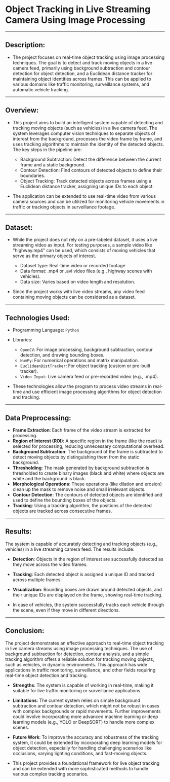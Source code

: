 # Object Tracking in Live Streaming Camera Using Image Processing
---
## Description:
 - The project focuses on real-time object tracking using image processing techniques. The goal is to detect and track moving objects in a live camera feed, primarily using background 
   subtraction and contour detection for object detection, and a Euclidean distance tracker for maintaining object identities across frames. This can be applied to various domains like 
   traffic monitoring, surveillance systems, and automatic vehicle tracking.
---
## Overview:
- This project aims to build an intelligent system capable of detecting and tracking moving objects (such as vehicles) in a live camera feed. The system leverages computer vision 
  techniques to separate objects of interest from the background, processes the video frame by frame, and uses tracking algorithms to maintain the identity of the detected objects. The 
  key steps in the pipeline are:
   - Background Subtraction: Detect the difference between the current frame and a static background.
   - Contour Detection: Find contours of detected objects to define their boundaries.
   - Object Tracking: Track detected objects across frames using a Euclidean distance tracker, assigning unique IDs to each object.
     
- The application can be extended to use real-time video from various camera sources and can be utilized for monitoring vehicle movements in traffic or tracking objects in surveillance footage.
---
## Dataset:
- While the project does not rely on a pre-labeled dataset, it uses a live streaming video as input. For testing purposes, a sample video like "highway.mp4" can be used, which consists 
  of moving vehicles that serve as the primary objects of interest.
  - Dataset type: Real-time video or recorded footage
  - Data format: .mp4 or .avi video files (e.g., highway scenes with vehicles).
  - Data size: Varies based on video length and resolution.
    
- Since the project works with live video streams, any video feed containing moving objects can be considered as a dataset.
---
## Technologies Used:
- Programming Language: `Python`
- Libraries:
  - `OpenCV`: For image processing, background subtraction, contour detection, and drawing bounding boxes.
  - `NumPy`: For numerical operations and matrix manipulation.
  - `EuclideanDistTracker`: For object tracking (custom or pre-built tracker).
  - `Video Input`: Live camera feed or pre-recorded video (e.g., .mp4).
    
- These technologies allow the program to process video streams in real-time and use efficient image processing algorithms for object detection and tracking.
---
## Data Preprocessing:
 - **Frame Extraction**: Each frame of the video stream is extracted for processing.
 - **Region of Interest (ROI)**: A specific region in the frame (like the road) is selected for processing, reducing unnecessary computational overhead.
 - **Background Subtraction**: The background of the frame is subtracted to detect moving objects by distinguishing them from the static background.
 - **Thresholding**: The mask generated by background subtraction is thresholded to create binary images (black and white) where objects are white and the background is black.
 - **Morphological Operations**: These operations (like dilation and erosion) clean up the mask to remove noise and small irrelevant objects.
 - **Contour Detection**: The contours of detected objects are identified and used to define the bounding boxes of the objects.
 - **Tracking**: Using a tracking algorithm, the positions of the detected objects are tracked across consecutive frames.
---
## Results:
The system is capable of accurately detecting and tracking objects (e.g., vehicles) in a live streaming camera feed. The results include:
 - **Detection**: Objects in the region of interest are successfully detected as they move across the video frames.
 - **Tracking**: Each detected object is assigned a unique ID and tracked across multiple frames.
 - **Visualization**: Bounding boxes are drawn around detected objects, and their unique IDs are displayed on the frame, showing real-time tracking.
   
- In case of vehicles, the system successfully tracks each vehicle through the scene, even if they move in different directions.
---
## Conclusion:
The project demonstrates an effective approach to real-time object tracking in live camera streams using image processing techniques. The use of background subtraction for detection, contour analysis, and a simple tracking algorithm offers a reliable solution for tracking moving objects, such as vehicles, in dynamic environments. This approach has wide applications in traffic monitoring, surveillance, and other fields requiring real-time object detection and tracking.

  - **Strengths**: The system is capable of working in real-time, making it suitable for live traffic monitoring or surveillance applications.
  - **Limitations**: The current system relies on simple background subtraction and contour detection, which might not be robust in cases with complex backgrounds or rapid movements. 
      Further improvements could involve incorporating more advanced machine learning or deep learning models (e.g., YOLO or DeepSORT) to handle more complex scenes.
  - **Future Work**: To improve the accuracy and robustness of the tracking system, it could be extended by incorporating deep learning models for object detection, especially for 
      handling challenging scenarios like occlusions, varying lighting conditions, and fast-moving objects.
    
- This project provides a foundational framework for live object tracking and can be extended with more sophisticated methods to handle various complex tracking scenarios.







